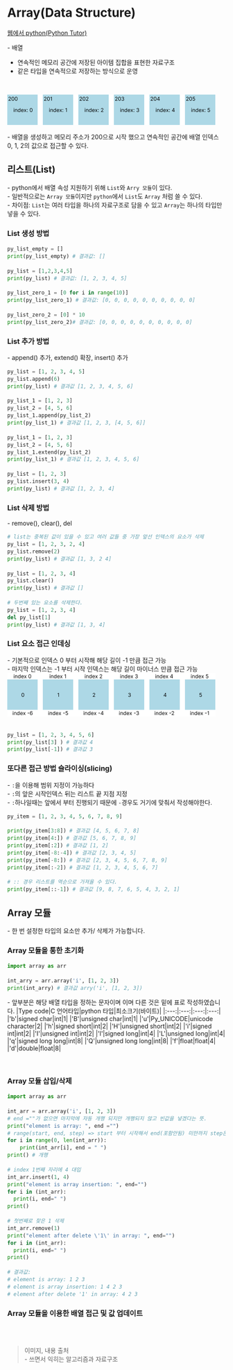 # Array(Data Structure)

[웹에서 python(Python Tutor)](https://www.pythontutor.com)

\- 배열   
* 연속적인 메모리 공간에 저장된 아이템 집합을 표현한 자료구조
* 같은 타입을 연속적으로 저장하는 방식으로 운영

<br/>

![array list](./imgs/20230408-01.png)

\- 배열을 생성하고 메모리 주소가 200으로 시작 했으고 연속적인 공간에 배열 인덱스 0, 1, 2의 값으로 접근할 수 있다.

## 리스트(List)
\- python에서 배열 속성 지원하기 위해 `List`와 `Arry 모듈`이 있다.   
\- 일반적으로는 `Array 모듈`이지만 `python`에서 `List`도 `Array` 처럼 쓸 수 있다.  
\- 차이점: `List`는 여러 타입을 하나의 자료구조로 담을 수 있고 `Array`는 하나의 타입만 넣을 수 있다.   

### List 생성 방법
```python
py_list_empty = []
print(py_list_empty) # 결과값: []

py_list = [1,2,3,4,5]
print(py_list) # 결과값: [1, 2, 3, 4, 5]

py_list_zero_1 = [0 for i in range(10)]
print(py_list_zero_1) # 결과값: [0, 0, 0, 0, 0, 0, 0, 0, 0, 0]

py_list_zero_2 = [0] * 10
print(py_list_zero_2)# 결과값: [0, 0, 0, 0, 0, 0, 0, 0, 0, 0]
```

### List 추가 방법
\- append() 추가, extend() 확장, insert() 추가   
```python
py_list = [1, 2, 3, 4, 5]
py_list.append(6)
print(py_list) # 결과값 [1, 2, 3, 4, 5, 6]

py_list_1 = [1, 2, 3]
py_list_2 = [4, 5, 6]
py_list_1.append(py_list_2)
print(py_list_1) # 결과값 [1, 2, 3, [4, 5, 6]]

py_list_1 = [1, 2, 3]
py_list_2 = [4, 5, 6]
py_list_1.extend(py_list_2)
print(py_list_1) # 결과값 [1, 2, 3, 4, 5, 6]

py_list = [1, 2, 3]
py_list.insert(3, 4)
print(py_list) # 결과값 [1, 2, 3, 4]
```

### List 삭제 방법
\- remove(), clear(), del
```python
# list는 중복된 값이 있을 수 있고 여러 값들 중 가장 앞선 인덱스의 요소가 삭제
py_list = [1, 2, 3, 2, 4]
py_list.remove(2)
print(py_list) # 결과값 [1, 3, 2 4]

py_list = [1, 2, 3, 4]
py_list.clear()
print(py_list) # 결과값 []

# 두번째 있는 요소를 삭제한다.
py_list = [1, 2, 3, 4]
del py_list[1]
print(py_list) # 결과값 [1, 3, 4]
```

### List 요소 접근 인데싱
\- 기본적으로 인덱스 0 부터 시작해 해당 길이 -1 만큼 접근 가능   
\- 마지막 인덱스는 -1 부터 시작 인덱스는 해당 길이 마이너스 만큼 접근 가능   
![array image](./imgs/20230408-02.png)

```python

py_list = [1, 2, 3, 4, 5, 6]
print(py_list[3] ) # 결과값 4
print(py_list[-1]) # 결과값 3

```
### 또다른 접근 방법 슬라이싱(slicing)
\- `:`을 이용해 범위 지정이 가능하다   
\- `:`의 앞은 시작인덱스 뒤는 리스트 끝 지점 지정   
\- `:`하나일때는 앞에서 부터 진행되기 때문에 `-`경우도 거기에 맞춰서 작성해야한다.   

```python
py_item = [1, 2, 3, 4, 5, 6, 7, 8, 9]

print(py_item[3:8]) # 결과값 [4, 5, 6, 7, 8]
print(py_item[4:]) # 결과값 [5, 6, 7, 8, 9]
print(py_item[:2]) # 결과값 [1, 2]
print(py_item[-8:-4]) # 결과값 [2, 3, 4, 5]
print(py_item[-8:]) # 결과값 [2, 3, 4, 5, 6, 7, 8, 9]
print(py_item[:-2]) # 결과값 [1, 2, 3, 4, 5, 6, 7]

# :: 경우 리스트를 역순으로 가져올 수 있다.
print(py_item[::-1]) # 결과값 [9, 8, 7, 6, 5, 4, 3, 2, 1]
```

## Array 모듈
\- 한 번 설정한 타입의 요소만 추가/ 삭제가 가능합니다.

### Array 모듈을 통한 초기화
```python
import array as arr

int_arry = arr.array('i', [1, 2, 3])
print(int_arry) # 결과값 arry('i', [1, 2, 3])
```
\- 앞부분은 해당 배열 타입을 정하는 문자이며 이며 다른 것은 밑에 표로 작성하였습니다.
|Type code|C 언어타입|python 타입|최소크기(바이트)|
|:---:|:---:|:---:|:---:|
|'b'|signed char|int|1|
|'B'|unsigned char|int|1|
|'u'|Py_UNICODE|unicode<br/>character|2|
|'h'|signed short|int|2|
|'H'|unsigned short|int|2|
|'i'|signed int|int|2|
|'I'|unsigned int|int|2|
|'l'|signed long|int|4|
|'L'|unsigned long|int|4|
|'q'|signed long long|int|8|
|'Q'|unsigned long long|int|8|
|'f'|float|float|4|
|'d'|double|float|8|

<br/>

### Array 모듈 삽입/삭제

```python
import array as arr

int_arr = arr.array('i', [1, 2, 3])
# end =""가 없으면 마지막에 자동 개행 되지만 개행되지 않고 빈값을 넣겠다는 뜻.
print("element is array: ", end ="") 
# range(start, end, step) => start 부터 시작해서 end(포함안됨) 미만까지 step은 설정안하면 기본값 1
for i in range(0, len(int_arr)):
    print(int_arr[i], end = " ")
print() # 개행

# index 1번째 자리에 4 대입
int_arr.insert(1, 4)
print("element is array insertion: ", end="")
for i in (int_arr):
  print(i, end=" ")
print()

# 첫번째로 찾은 1 삭제
int_arr.remove(1)
print("element after delete \'1\' in array: ", end="")
for i in (int_arr):
  print(i, end=" ")
print()

# 결과값:
# element is array: 1 2 3 
# element is array insertion: 1 4 2 3 
# element after delete '1' in array: 4 2 3
```
### Array 모듈을 이용한 배열 접근 및 값 업데이트


<br/>
<br/>

> 이미지, 내용 출처   
> \- 쓰면서 익히는 알고리즘과 자료구조
